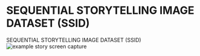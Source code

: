 # SEQUENTIAL STORYTELLING IMAGE DATASET (SSID)
SEQUENTIAL STORYTELLING IMAGE DATASET (SSID)
![example story screen capture](assets/glacierdemo.gif)
